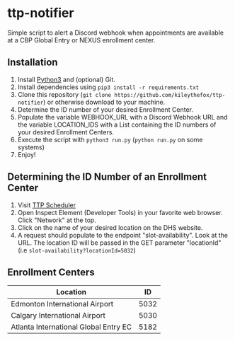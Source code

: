 # ttp-notifier
Simple script to alert a Discord webhook when appointments are available at a CBP Global Entry or NEXUS enrollment center.

## Installation
1. Install [Python3](https://www.python.org/downloads/) and (optional) Git.
2. Install dependencies using ```pip3 install -r requirements.txt```
3. Clone this repository (```git clone https://github.com/kileythefox/ttp-notifier```) or otherwise download to your machine.
4. Determine the ID number of your desired Enrollment Center.  
5. Populate the variable WEBHOOK_URL with a Discord Webhook URL and the variable LOCATION_IDS with a List containing the ID numbers of your desired Enrollment Centers.
6. Execute the script with ```python3 run.py``` (```python run.py``` on some systems)
7. Enjoy!

## Determining the ID Number of an Enrollment Center
1. Visit [TTP Scheduler](https://ttp.cbp.dhs.gov/schedulerui/schedule-interview/location?lang=en&vo=true)
2. Open Inspect Element (Developer Tools) in your favorite web browser.  Click "Network" at the top.
3. Click on the name of your desired location on the DHS website.
4. A request should populate to the endpoint "slot-availability".  Look at the URL.  The location ID will be passed in the GET parameter "locationId" (i.e ```slot-availability?locationId=5032```)

## Enrollment Centers
| Location  | ID |
| ------------- | ------------- |
| Edmonton International Airport  | 5032  |
| Calgary International Airport  | 5030  |
| Atlanta International Global Entry EC | 5182 | 

